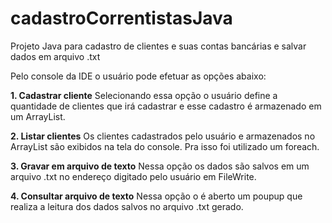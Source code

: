 # cadastroCorrentistasJava

Projeto Java para cadastro de clientes e suas contas bancárias e salvar dados em arquivo .txt

Pelo console da IDE o usuário pode efetuar as opções abaixo:

**1. Cadastrar cliente**
  Selecionando essa opção o usuário define a quantidade de clientes que irá cadastrar e esse cadastro é armazenado em um ArrayList.
  
**2. Listar clientes**
  Os clientes cadastrados pelo usuário e armazenados no ArrayList são exibidos na tela do console. Pra isso foi utilizado um foreach.
  
**3. Gravar em arquivo de texto**
  Nessa opção os dados são salvos em um arquivo .txt no endereço digitado pelo usuário em FileWrite.
  
**4. Consultar arquivo de texto**
  Nessa opção o é aberto um poupup que realiza a leitura dos dados salvos no arquivo .txt gerado.
  
